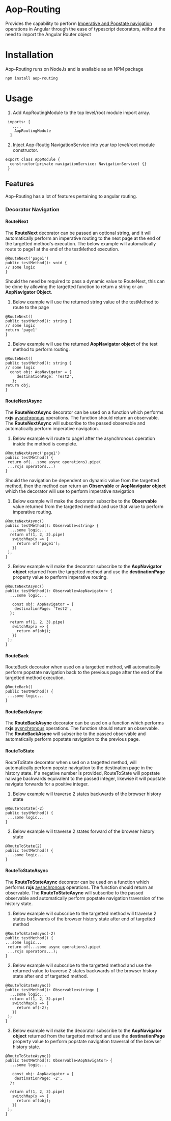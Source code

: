 # Aop-Routing
Provides the capability to perform [Imperative and Popstate navigation](https://medium.com/analytics-vidhya/angular-routing-imperative-vs-popstate-7d254b495c54) operations in Angular through the ease of typescript decorators, without the need to import the Angular Router object

# Installation
Aop-Routing runs on NodeJs and is available as an NPM package
```
npm install aop-routing
```

# Usage
1. Add AopRoutingModule to the top level/root module import array.
```
 imports: [
   ...,
    AopRoutingModule
  ]
```
2. Inject Aop-Routig NavigationService into your top level/root module constructor.
```
export class AppModule {
  constructor(private navigationService: NavigationService) {}
 }
```
## Features
Aop-Routing has a lot of features pertaining to angular routing.
### Decorator Navigation
#### RouteNext
The **RouteNext** decorator can be passed an optional string, and it will automatically perform an imperative routing to the next page at the end of the targetted method's execution.
The below example will automatically route to page1 at the end of the testMethod execution.
```
@RouteNext('page1')
public testMethod(): void {
// some logic
}
```
Should the need be required to pass a dynamic value to RouteNext, this can be done by allowing the targetted function to return a string or an **AopNavigator Object**.

1. Below example will use the returned string value of the testMethod to route to the page
```
@RouteNext()
public testMethod(): string {
// some logic
return 'page1'
}
```

2. Below example will use the returned **AopNavigator object** of the test method to perform routing.
```
@RouteNext()
public testMethod(): string {
// some logic
  const obj: AopNavigator = {
     destinationPage: 'Test2',
   };
return obj;
}
```

#### RouteNextAsync
The **RouteNextAsync** decorator can be used on a function which performs **rxjs** [aysnchronous](https://medium.com/analytics-vidhya/asynchronous-programming-in-a-nutshell-theory-d5fd07cf3b22) operations. The function should return an observable. The **RouteNextAsync** will subscribe to the passed observable and automatically perform imperative navigation.

1. Below example will route to page1 after the asynchronous operation inside the method is complete.
```
@RouteNextAsync('page1')
public testMethod() {
 return of(...some async operations).pipe(
 ...rxjs operators...)
}
```

Should the navigation be dependent on dynamic value from the targetted method, then the method can return an **Observable<string>** or **AopNavigator object** which the decorator will use to perform imperative navigation
   
 
 1. Below example will make the decorator subscribe to the **Observable<string>** value returned from the targetted method and use that value to perform
 imperative routing.
 
 ```
@RouteNextAsync()
public testMethod(): Observable<string> {
   ...some logic...
   return of(1, 2, 3).pipe(
    switchMap(x => {
      return of('page1');
    })
  );
}
 ```
   
 
 2.  Below example will make the decorator subscribe to the **AopNavigator object** returned from the targetted method and use the **destinationPage** property value to perform
 imperative routing.
 
 ```
 @RouteNextAsync()
 public testMethod(): Observable<AopNavigator> {
   ...some logic...
   
    const obj: AopNavigator = {
     destinationPage: 'Test2',
   };

   return of(1, 2, 3).pipe(
    switchMap(x => {
      return of(obj);
    })
  );
 }
 ```
 
 #### RouteBack
 RouteBack decorator when used on a targetted method, will automatically perform popstate navigation back to the previous page after the end of the targetted method execution.
   
 ```
 @RouteBack()
 public testMethod() {
  ...some logic...
 }
 ```
 
 #### RouteBackAsync
The **RouteBackAsync** decorator can be used on a function which performs **rxjs** [aysnchronous](https://medium.com/analytics-vidhya/asynchronous-programming-in-a-nutshell-theory-d5fd07cf3b22) operations. The function should return an observable. The **RouteBackAsync** will subscribe to the passed observable and automatically perform popstate navigation to the previous page.


#### RouteToState
RouteToState decorator when used on a targetted method, will automatically perform popste navigation to the destination page in the history state. If a negative number is provided, RouteToState will popstate naivage backwards equivalent to the passed integer, likewise it will popstate navigate forwards for a positive integer.


1. Below example will traverse 2 states backwards of the browser history state
```
@RouteToState(-2)
public testMethod() {
 ...some logic...
}
```

2. Below example will traverse 2 states forward of the browser history state
```
@RouteToState(2)
public testMethod() {
 ...some logic...
}
```

#### RouteToStateAsync
The **RouteToStateAsync** decorator can be used on a function which performs **rxjs** [aysnchronous](https://medium.com/analytics-vidhya/asynchronous-programming-in-a-nutshell-theory-d5fd07cf3b22) operations. The function should return an observable. The **RouteToStateAsync** will subscribe to the passed observable and automatically perform popstate navigation traversion of the history state.

1. Below example will subscribe to the targetted method will traverse 2 states backwards of the browser history state after end of targetted method

```
@RouteToStateAsync(-2)
public testMethod() {
...some logic...
 return of(...some async operations).pipe(
 ...rxjs operators...);
}
```

2. Below example will subscribe to the targetted method and use the returned value to traverse 2 states backwards of the browser history state after end of targetted method.

 ```
@RouteToStateAsync()
public testMethod(): Observable<string> {
   ...some logic...
   return of(1, 2, 3).pipe(
    switchMap(x => {
      return of(-2);
    })
  );
}
 ```
 
3. Below example will make the decorator subscribe to the **AopNavigator object** returned from the targetted method and use the **destinationPage** property value to perform
popstate navigation traversal of the browser history state.

 ```
 @RouteToStateAsync()
 public testMethod(): Observable<AopNavigator> {
   ...some logic...
   
    const obj: AopNavigator = {
     destinationPage: -2',
   };

   return of(1, 2, 3).pipe(
    switchMap(x => {
      return of(obj);
    })
  );
 }
 ```
